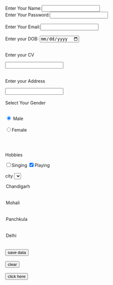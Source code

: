 
<html>
<body>
<form method="post" action="">
<label for="name"> Enter Your Name:<input type="text">
<br/>
<label for="password"> Enter Your Password:<input type="password"> 
<br/>
<br/>
<label for="email"> Enter Your Email:<input type="email">
<br/>
<br/>
<label for "dob"> Enter your DOB:<label> <input type="date" id="dob">
    <br/>
<br/>

<label for="CV ">Enter your CV </label>

<input type="cv" id="CV">

<br/>
<br/>

<label for="address"> Enter your Address </label>

<input type="address" id="address">
<br/>
<br/>
Select Your Gender
<br/>
<br/>

<input type="radio" name="Gender" id="Male" checked> Male 
<br/>
<br/>
<input type="radio" name="Gender" id="femal">Female

<br/>
<br/>

Hobbies

<input type="checkbox" name="singing" id="singing">Singing <input type="checkbox" name="playing" id="playing" checked >Playing
<br/>
<br/>
city <select id="city">

<option> Chandigarh </option> 
<br/>
<br/>
<option> Mohali </option>
<br/>
<br/>
<option> Panchkula </option>
<br/>
<br/>
<option> Delhi </option>
<br/>
<br/> 
<input type="submit" value="save data">
<br/>
<br/>
<input type="reset"value="clear">
<br/>
<br/>
<input type="button"value="click here"> 
</form>
</body>

</html>
